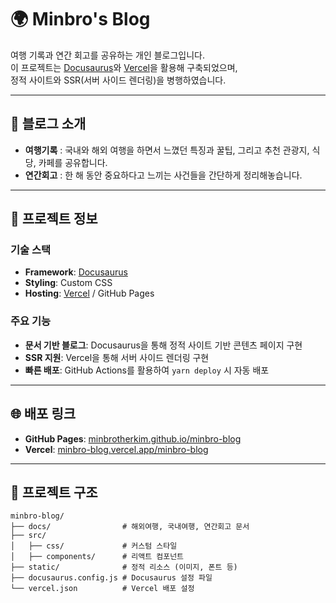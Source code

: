 # 🌍 Minbro's Blog

여행 기록과 연간 회고를 공유하는 개인 블로그입니다.  
이 프로젝트는 [Docusaurus](https://docusaurus.io/)와 [Vercel](https://vercel.com/)을 활용해 구축되었으며,  
정적 사이트와 SSR(서버 사이드 렌더링)을 병행하였습니다.

---

## 📖 블로그 소개

- **여행기록** : 국내와 해외 여행을 하면서 느꼈던 특징과 꿀팁, 그리고 추천 관광지, 식당, 카페를 공유합니다.
- **연간회고** : 한 해 동안 중요하다고 느끼는 사건들을 간단하게 정리해놓습니다.

---

## 🚀 프로젝트 정보

### 기술 스택
- **Framework**: [Docusaurus](https://docusaurus.io/)
- **Styling**: Custom CSS
- **Hosting**: [Vercel](https://vercel.com/) / GitHub Pages

### 주요 기능
- **문서 기반 블로그**: Docusaurus을 통해 정적 사이트 기반 콘텐츠 페이지 구현
- **SSR 지원**: Vercel을 통해 서버 사이드 렌더링 구현
- **빠른 배포**: GitHub Actions를 활용하여 `yarn deploy` 시 자동 배포

---

## 🌐 배포 링크

- **GitHub Pages**: [minbrotherkim.github.io/minbro-blog](https://minbrotherkim.github.io/minbro-blog)
- **Vercel**: [minbro-blog.vercel.app/minbro-blog](https://minbro-blog.vercel.app/minbro-blog)

---

## 📂 프로젝트 구조

```plaintext
minbro-blog/
├── docs/                # 해외여행, 국내여행, 연간회고 문서
├── src/
│   ├── css/             # 커스텀 스타일
│   ├── components/      # 리액트 컴포넌트
├── static/              # 정적 리소스 (이미지, 폰트 등)
├── docusaurus.config.js # Docusaurus 설정 파일
└── vercel.json          # Vercel 배포 설정
